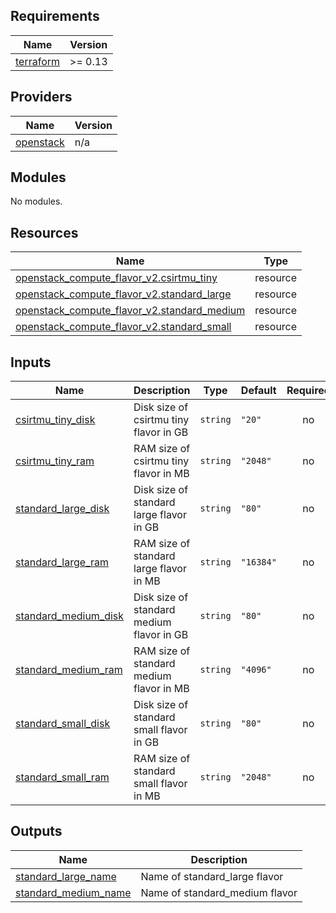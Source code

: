 <!-- BEGIN_TF_DOCS -->
## Requirements

| Name | Version |
|------|---------|
| <a name="requirement_terraform"></a> [terraform](#requirement\_terraform) | >= 0.13 |

## Providers

| Name | Version |
|------|---------|
| <a name="provider_openstack"></a> [openstack](#provider\_openstack) | n/a |

## Modules

No modules.

## Resources

| Name | Type |
|------|------|
| [openstack_compute_flavor_v2.csirtmu_tiny](https://registry.terraform.io/providers/terraform-provider-openstack/openstack/latest/docs/resources/compute_flavor_v2) | resource |
| [openstack_compute_flavor_v2.standard_large](https://registry.terraform.io/providers/terraform-provider-openstack/openstack/latest/docs/resources/compute_flavor_v2) | resource |
| [openstack_compute_flavor_v2.standard_medium](https://registry.terraform.io/providers/terraform-provider-openstack/openstack/latest/docs/resources/compute_flavor_v2) | resource |
| [openstack_compute_flavor_v2.standard_small](https://registry.terraform.io/providers/terraform-provider-openstack/openstack/latest/docs/resources/compute_flavor_v2) | resource |

## Inputs

| Name | Description | Type | Default | Required |
|------|-------------|------|---------|:--------:|
| <a name="input_csirtmu_tiny_disk"></a> [csirtmu\_tiny\_disk](#input\_csirtmu\_tiny\_disk) | Disk size of csirtmu tiny flavor in GB | `string` | `"20"` | no |
| <a name="input_csirtmu_tiny_ram"></a> [csirtmu\_tiny\_ram](#input\_csirtmu\_tiny\_ram) | RAM size of csirtmu tiny flavor in MB | `string` | `"2048"` | no |
| <a name="input_standard_large_disk"></a> [standard\_large\_disk](#input\_standard\_large\_disk) | Disk size of standard large flavor in GB | `string` | `"80"` | no |
| <a name="input_standard_large_ram"></a> [standard\_large\_ram](#input\_standard\_large\_ram) | RAM size of standard large flavor in MB | `string` | `"16384"` | no |
| <a name="input_standard_medium_disk"></a> [standard\_medium\_disk](#input\_standard\_medium\_disk) | Disk size of standard medium flavor in GB | `string` | `"80"` | no |
| <a name="input_standard_medium_ram"></a> [standard\_medium\_ram](#input\_standard\_medium\_ram) | RAM size of standard medium flavor in MB | `string` | `"4096"` | no |
| <a name="input_standard_small_disk"></a> [standard\_small\_disk](#input\_standard\_small\_disk) | Disk size of standard small flavor in GB | `string` | `"80"` | no |
| <a name="input_standard_small_ram"></a> [standard\_small\_ram](#input\_standard\_small\_ram) | RAM size of standard small flavor in MB | `string` | `"2048"` | no |

## Outputs

| Name | Description |
|------|-------------|
| <a name="output_standard_large_name"></a> [standard\_large\_name](#output\_standard\_large\_name) | Name of standard\_large flavor |
| <a name="output_standard_medium_name"></a> [standard\_medium\_name](#output\_standard\_medium\_name) | Name of standard\_medium flavor |
<!-- END_TF_DOCS -->